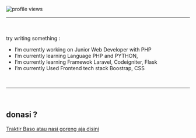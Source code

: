 <!--
**naagaraa/naagaraa** is a ✨ _special_ ✨ repository because its `README.md` (this file) appears on your GitHub profile.

Here are some ideas to get you started:

- 🔭 I’m currently working on ...
- 🌱 I’m currently learning ...
- 👯 I’m looking to collaborate on ...
- 🤔 I’m looking for help with ...
- 💬 Ask me about ...
- 📫 How to reach me: ...
- 😄 Pronouns: ...
- ⚡ Fun fact: ...
-->

<p align="left">
    <img src="https://gpvc.arturio.dev/naagaraa" alt="profile views">
</p>

---
<br><br>
try writing something :

-  I’m currently working on Junior Web Developer with PHP
-  I’m currently learning Language PHP and PYTHON, 
-  I’m currently learning Framewok Laravel, Codeigniter, Flask 
-  I’m currently Used Frontend tech stack Boostrap, CSS 

<br>

---

<br>

## donasi ?
<p align=left>
    <a href="https://saweria.co/naagaraa">Traktir Baso atau nasi goreng aja disini</a> 
</p>
